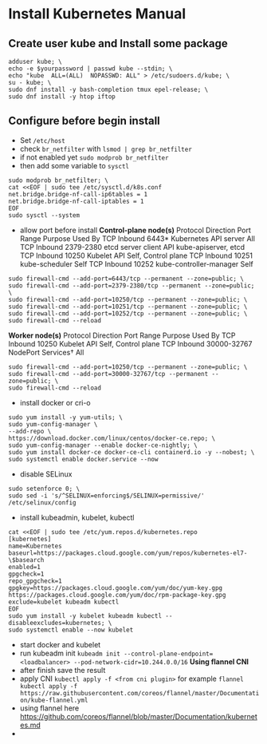 # Install Kubernetes Manual

## Create user kube and Install some package
```
adduser kube; \
echo -e $yourpassword | passwd kube --stdin; \
echo "kube  ALL=(ALL)  NOPASSWD: ALL" > /etc/sudoers.d/kube; \
su - kube; \
sudo dnf install -y bash-completion tmux epel-release; \
sudo dnf install -y htop iftop

```

## Configure before begin install
- Set `/etc/host`
- check `br_netfilter` with `lsmod | grep br_netfilter`
- if not enabled yet `sudo modprob br_netfilter`
- then add some variable to `sysctl`
```
sudo modprob br_netfilter; \
cat <<EOF | sudo tee /etc/sysctl.d/k8s.conf
net.bridge.bridge-nf-call-ip6tables = 1
net.bridge.bridge-nf-call-iptables = 1
EOF
sudo sysctl --system
```
- allow port before install
**Control-plane node(s)**
Protocol	Direction	Port Range	Purpose	Used By
TCP	Inbound	6443*	Kubernetes API server	All
TCP	Inbound	2379-2380	etcd server client API	kube-apiserver, etcd
TCP	Inbound	10250	Kubelet API	Self, Control plane
TCP	Inbound	10251	kube-scheduler	Self
TCP	Inbound	10252	kube-controller-manager	Self
```
sudo firewall-cmd --add-port=6443/tcp --permanent --zone=public; \
sudo firewall-cmd --add-port=2379-2380/tcp --permanent --zone=public; \
sudo firewall-cmd --add-port=10250/tcp --permanent --zone=public; \
sudo firewall-cmd --add-port=10251/tcp --permanent --zone=public; \
sudo firewall-cmd --add-port=10252/tcp --permanent --zone=public; \
sudo firewall-cmd --reload
```
**Worker node(s)**
Protocol	Direction	Port Range	Purpose	Used By
TCP	Inbound	10250	Kubelet API	Self, Control plane
TCP	Inbound	30000-32767	NodePort Services†	All
```
sudo firewall-cmd --add-port=10250/tcp --permanent --zone=public; \
sudo firewall-cmd --add-port=30000-32767/tcp --permanent --zone=public; \
sudo firewall-cmd --reload
```

- install docker or cri-o
```
sudo yum install -y yum-utils; \
sudo yum-config-manager \
--add-repo \
https://download.docker.com/linux/centos/docker-ce.repo; \
sudo yum-config-manager --enable docker-ce-nightly; \
sudo yum install docker-ce docker-ce-cli containerd.io -y --nobest; \
sudo systemctl enable docker.service --now
```
- disable SELinux
```
sudo setenforce 0; \
sudo sed -i 's/^SELINUX=enforcing$/SELINUX=permissive/' /etc/selinux/config

```
- install kubeadmin, kubelet, kubectl
```
cat <<EOF | sudo tee /etc/yum.repos.d/kubernetes.repo
[kubernetes]
name=Kubernetes
baseurl=https://packages.cloud.google.com/yum/repos/kubernetes-el7-\$basearch
enabled=1
gpgcheck=1
repo_gpgcheck=1
gpgkey=https://packages.cloud.google.com/yum/doc/yum-key.gpg https://packages.cloud.google.com/yum/doc/rpm-package-key.gpg
exclude=kubelet kubeadm kubectl
EOF
sudo yum install -y kubelet kubeadm kubectl --disableexcludes=kubernetes; \
sudo systemctl enable --now kubelet

```
- start docker and kubelet
- run kubeadm init `kubeadm init --control-plane-endpoint=<loadbalancer> --pod-network-cidr=10.244.0.0/16` **Using flannel CNI**
- after finish save the result
- apply CNI `kubectl apply -f <from cni plugin>`  for example `flannel kubectl apply -f https://raw.githubusercontent.com/coreos/flannel/master/Documentation/kube-flannel.yml`
- using flannel here https://github.com/coreos/flannel/blob/master/Documentation/kubernetes.md
- 